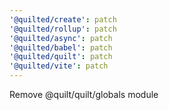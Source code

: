 ```yaml
---
'@quilted/create': patch
'@quilted/rollup': patch
'@quilted/async': patch
'@quilted/babel': patch
'@quilted/quilt': patch
'@quilted/vite': patch
---
```


Remove @quilt/quilt/globals module
